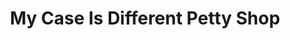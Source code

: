 ---
title: "My Case Is Different Petty Shop"
url: /monrovia/my-case-is-different-petty-shop/
shop: Kleidung
---